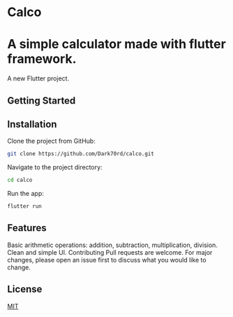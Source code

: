 # Calco
A simple calculator made with flutter framework.
=======

A new Flutter project.

## Getting Started

## Installation

Clone the project from GitHub:

```bash
git clone https://github.com/Dark70rd/calco.git
```

Navigate to the project directory:
```bash
cd calco
```

Run the app:
```bash
flutter run
```

## Features
   Basic arithmetic operations: addition, subtraction, multiplication, division.
   Clean and simple UI.
   Contributing
   Pull requests are welcome. For major changes, please open an issue first to discuss what you would like to change.

## License
   [MIT](LICENSE)
